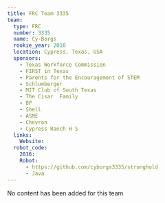 ```yaml
---
title: FRC Team 3335
team:
  type: FRC
  number: 3335
  name: Cy-Borgs
  rookie_year: 2010
  location: Cypress, Texas, USA
  sponsors:
    - Texas Workforce Commission
    - FIRST in Texas
    - Parents for the Encouragement of STEM
    - Schlumberger
    - MIT Club of South Texas
    - The Cisar  Family
    - BP
    - Shell
    - ASME
    - Chevron
    - Cypress Ranch H S
  links:
    Website: 
  robot_code:
    2016:
    Robot:
      - https://github.com/cyborgs3335/stronghold
      - Java
---
```

No content has been added for this team
